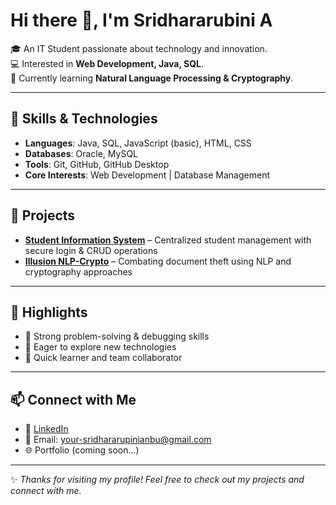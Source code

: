 # Hi there 👋, I'm Sridhararubini A  

🎓 An IT Student passionate about technology and innovation.  
💻 Interested in **Web Development, Java, SQL**.  
🌱 Currently learning **Natural Language Processing & Cryptography**.    

---

## 🚀 Skills & Technologies
- **Languages**: Java, SQL, JavaScript (basic), HTML, CSS  
- **Databases**: Oracle, MySQL  
- **Tools**: Git, GitHub, GitHub Desktop  
- **Core Interests**: Web Development | Database Management  

---

## 📌 Projects
- [**Student Information System**](#) – Centralized student management with secure login & CRUD operations  
- [**Illusion NLP-Crypto**](#) – Combating document theft using NLP and cryptography approaches  

---

## 🌟 Highlights
- 🔹 Strong problem-solving & debugging skills  
- 🔹 Eager to explore new technologies  
- 🔹 Quick learner and team collaborator  

---


## 📫 Connect with Me
- 💼 [LinkedIn](http://www.linkedin.com/in/sridhararubini)  
- 📧 Email: your-sridhararupinianbu@gmail.com  
- 🌐 Portfolio (coming soon...)  

---
✨ *Thanks for visiting my profile! Feel free to check out my projects and connect with me.*  
